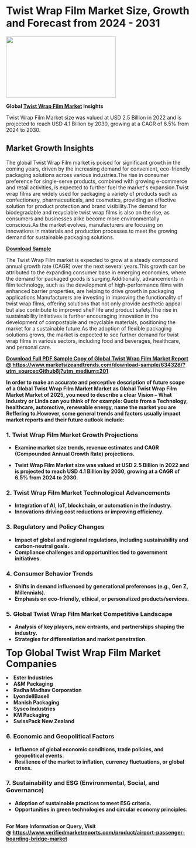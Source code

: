 <H1>Twist Wrap Film Market Size, Growth and Forecast from 2024 - 2031</H1><img class="aligncenter size-medium wp-image-584254" src="https://thirdeyenews.in/wp-content/uploads/2024/09/Global-Market-Research-300x168.jpeg" alt="" width="300" height="168" /><p><strong>Global&nbsp;<a href="https://www.marketsizeandtrends.com/download-sample/634328/?utm_source=Github8j?utm_medium=201">Twist Wrap Film Market</a> Insights</strong></p><p>Twist Wrap Film Market size was valued at USD 2.5 Billion in 2022 and is projected to reach USD 4.1 Billion by 2030, growing at a CAGR of 6.5% from 2024 to 2030.</p><p><h2>Market Growth Insights</h2> <p>The global Twist Wrap Film market is poised for significant growth in the coming years, driven by the increasing demand for convenient, eco-friendly packaging solutions across various industries.The rise in consumer preference for single-serve products, combined with growing e-commerce and retail activities, is expected to further fuel the market's expansion.Twist wrap films are widely used for packaging a variety of products such as confectionery, pharmaceuticals, and cosmetics, providing an effective solution for product protection and brand visibility.The demand for biodegradable and recyclable twist wrap films is also on the rise, as consumers and businesses alike become more environmentally conscious.As the market evolves, manufacturers are focusing on innovations in materials and production processes to meet the growing demand for sustainable packaging solutions.</p> <p><strong><a href="#">Download Sample</a></strong></p> <p>The Twist Wrap Film market is expected to grow at a steady compound annual growth rate (CAGR) over the next several years.This growth can be attributed to the expanding consumer base in emerging economies, where the demand for packaged goods is surging.Additionally, advancements in film technology, such as the development of high-performance films with enhanced barrier properties, are helping to drive growth in packaging applications.Manufacturers are investing in improving the functionality of twist wrap films, offering solutions that not only provide aesthetic appeal but also contribute to improved shelf life and product safety.The rise in sustainability initiatives is further encouraging innovation in the development of compostable and recyclable materials, positioning the market for a sustainable future.As the adoption of flexible packaging solutions grows, the market is expected to see further demand for twist wrap films in various sectors, including food and beverages, healthcare, and personal care.<p><strong><a href="#"></p><p><span class=""><strong>Download Full PDF Sample Copy of Global Twist Wrap Film Market Report</strong> @ <a href="https://www.marketsizeandtrends.com/download-sample/634328/?utm_source=Github8j?utm_medium=201" target="_blank">https://www.marketsizeandtrends.com/download-sample/634328/?utm_source=Github8j?utm_medium=201</a></span></p><p>In order to make an accurate and perceptive description of future scope of a Global&nbsp;Twist Wrap Film Market Market as Global&nbsp;Twist Wrap Film Market Market of 2025, you need to describe a clear Vision &ndash; What Industry or Linda can you think of for example: Quote from a Technology, healthcare, automotive, renewable energy, name the market you are Reffering to.However, some general trends and factors usually impact market reports and their future outlook include:</p><h3>1.&nbsp;<strong>Twist Wrap Film Market Growth Projections</strong></h3><ul><li>Examine market size trends, revenue estimates and CAGR (Compounded Annual Growth Rate) projections.</li><li><p>Twist Wrap Film Market size was valued at USD 2.5 Billion in 2022 and is projected to reach USD 4.1 Billion by 2030, growing at a CAGR of 6.5% from 2024 to 2030.</p></li></ul><h3>2.&nbsp;<strong>Twist Wrap Film Market Technological Advancements</strong></h3><ul><li>Integration of AI, IoT, blockchain, or automation in the industry.</li><li>Innovations driving cost reductions or improving efficiency.</li></ul><h3>3.&nbsp;<strong>Regulatory and Policy Changes</strong></h3><ul><li>Impact of global and regional regulations, including sustainability and carbon-neutral goals.</li><li>Compliance challenges and opportunities tied to government initiatives.</li></ul><h3>4.&nbsp;<strong>Consumer Behavior Trends</strong></h3><ul><li>Shifts in demand influenced by generational preferences (e.g., Gen Z, Millennials).</li><li>Emphasis on eco-friendly, ethical, or personalized products/services.</li></ul><h3>5.&nbsp;<strong>Global Twist Wrap Film Market Competitive Landscape</strong></h3><ul><li>Analysis of key players, new entrants, and partnerships shaping the industry.</li><li>Strategies for differentiation and market penetration.</li></ul><p data-pm-slice="1 1 []"><span style="color: inherit; font-family: inherit; font-size: 25px;">Top Global Twist Wrap Film Market Companies</span></p><div class="" data-test-id=""><p><li>Ester Industries</li><li> A&M Packaging</li><li> Radha Madhav Corporation</li><li> LyondellBasell</li><li> Manish Packaging</li><li> Sysco Industries</li><li> KM Packaging</li><li> SwissPack New Zealand</li></p></div><h3>6.&nbsp;<strong>Economic and Geopolitical Factors</strong></h3><ul><li>Influence of global economic conditions, trade policies, and geopolitical events.</li><li>Resilience of the market to inflation, currency fluctuations, or global crises.</li></ul><h3>7.&nbsp;<strong>Sustainability and ESG (Environmental, Social, and Governance)</strong></h3><ul><li>Adoption of sustainable practices to meet ESG criteria.</li><li>Opportunities in green technologies and circular economy principles.</li></ul><h2><strong style="font-size: 14px;">For More Information or Query, Visit @&nbsp;</strong><a style="background-color: #ffffff; font-size: 14px;" href="https://www.marketsizeandtrends.com/report/twist-wrap-film-market/" target="_blank">https://www.verifiedmarketreports.com/product/airport-passenger-boarding-bridge-market</a></h2>
